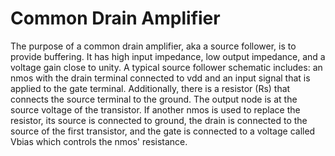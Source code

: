 # Common Drain Amplifier
The purpose of a common drain amplifier, aka a source follower, is to provide buffering. It has high input impedance, low output impedance, and a voltage gain close to unity.
A typical source follower schematic includes: an nmos with the drain terminal connected to vdd and an input signal that is applied to the gate terminal. Additionally, there is a resistor (Rs) that connects the source terminal to the ground. The output node is at the source voltage of the transistor.
If another nmos is used to replace the resistor, its source is connected to ground, the drain is connected to the source of the first transistor, and the gate is connected to a voltage called Vbias which controls the nmos' resistance.
